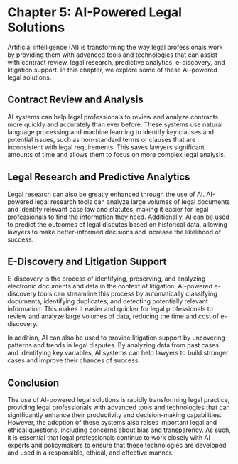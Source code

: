 Chapter 5: AI-Powered Legal Solutions
=====================================

Artificial intelligence (AI) is transforming the way legal professionals work by providing them with advanced tools and technologies that can assist with contract review, legal research, predictive analytics, e-discovery, and litigation support. In this chapter, we explore some of these AI-powered legal solutions.

Contract Review and Analysis
----------------------------

AI systems can help legal professionals to review and analyze contracts more quickly and accurately than ever before. These systems use natural language processing and machine learning to identify key clauses and potential issues, such as non-standard terms or clauses that are inconsistent with legal requirements. This saves lawyers significant amounts of time and allows them to focus on more complex legal analysis.

Legal Research and Predictive Analytics
---------------------------------------

Legal research can also be greatly enhanced through the use of AI. AI-powered legal research tools can analyze large volumes of legal documents and identify relevant case law and statutes, making it easier for legal professionals to find the information they need. Additionally, AI can be used to predict the outcomes of legal disputes based on historical data, allowing lawyers to make better-informed decisions and increase the likelihood of success.

E-Discovery and Litigation Support
----------------------------------

E-discovery is the process of identifying, preserving, and analyzing electronic documents and data in the context of litigation. AI-powered e-discovery tools can streamline this process by automatically classifying documents, identifying duplicates, and detecting potentially relevant information. This makes it easier and quicker for legal professionals to review and analyze large volumes of data, reducing the time and cost of e-discovery.

In addition, AI can also be used to provide litigation support by uncovering patterns and trends in legal disputes. By analyzing data from past cases and identifying key variables, AI systems can help lawyers to build stronger cases and improve their chances of success.

Conclusion
----------

The use of AI-powered legal solutions is rapidly transforming legal practice, providing legal professionals with advanced tools and technologies that can significantly enhance their productivity and decision-making capabilities. However, the adoption of these systems also raises important legal and ethical questions, including concerns about bias and transparency. As such, it is essential that legal professionals continue to work closely with AI experts and policymakers to ensure that these technologies are developed and used in a responsible, ethical, and effective manner.
